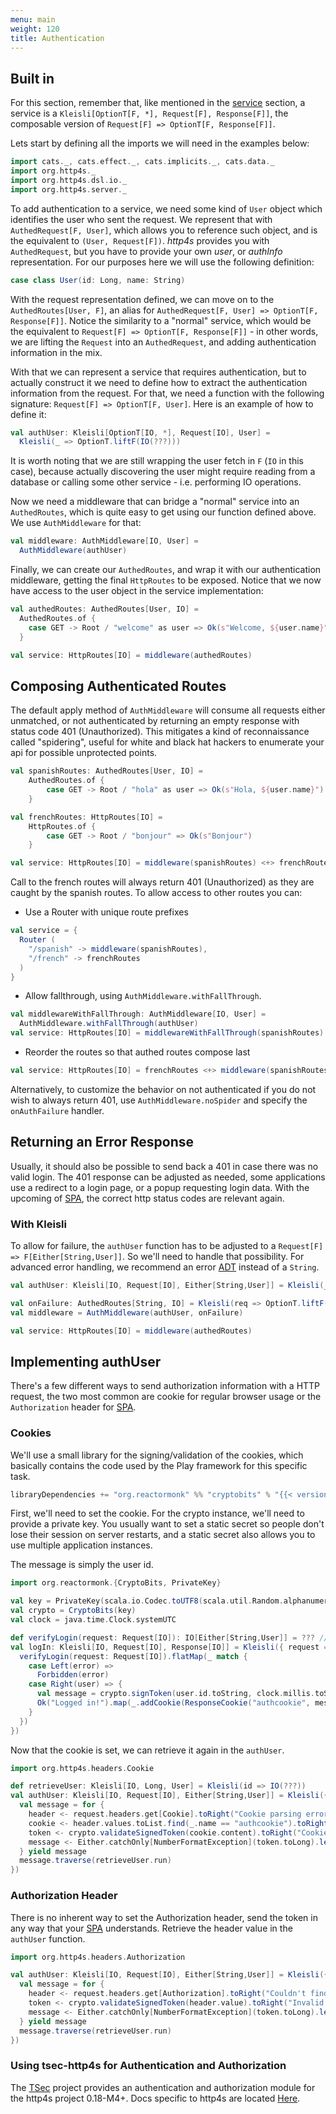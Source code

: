 ```yaml
---
menu: main
weight: 120
title: Authentication
---
```


## Built in

For this section, remember that, like mentioned in the [service] section, a service is a
`Kleisli[OptionT[F, *], Request[F], Response[F]]`, the composable version of `Request[F] => OptionT[F, Response[F]]`.

Lets start by defining all the imports we will need in the examples below:

```scala mdoc:silent
import cats._, cats.effect._, cats.implicits._, cats.data._
import org.http4s._
import org.http4s.dsl.io._
import org.http4s.server._
```

To add authentication to a service, we need some kind of `User` object which identifies the user
who sent the request. We represent that with `AuthedRequest[F, User]`, which allows you to reference
such object, and is the equivalent to `(User, Request[F])`. _http4s_ provides you with `AuthedRequest`,
but you have to provide your own _user_, or _authInfo_ representation. For our purposes here we will
use the following definition:

```scala mdoc:silent
case class User(id: Long, name: String)
```

With the request representation defined, we can move on to the `AuthedRoutes[User, F]`, an alias for
`AuthedRequest[F, User] => OptionT[F, Response[F]]`. Notice the similarity to a "normal" service, which
would be the equivalent to `Request[F] => OptionT[F, Response[F]]` - in other words, we are lifting the
`Request` into an `AuthedRequest`, and adding authentication information in the mix.

With that we can represent a service that requires authentication, but to actually construct it we need
to define how to extract the authentication information from the request. For that, we need a function
with the following signature: `Request[F] => OptionT[F, User]`. Here is an example of how to define it:

```scala mdoc:silent
val authUser: Kleisli[OptionT[IO, *], Request[IO], User] =
  Kleisli(_ => OptionT.liftF(IO(???)))
```

It is worth noting that we are still wrapping the user fetch in `F` (`IO` in this case), because actually
discovering the user might require reading from a database or calling some other service - i.e. performing
IO operations.

Now we need a middleware that can bridge a "normal" service into an `AuthedRoutes`, which is quite easy to
get using our function defined above. We use `AuthMiddleware` for that:

```scala mdoc:silent
val middleware: AuthMiddleware[IO, User] =
  AuthMiddleware(authUser)
```

Finally, we can create our `AuthedRoutes`, and wrap it with our authentication middleware, getting the
final `HttpRoutes` to be exposed. Notice that we now have access to the user object in the service implementation:

```scala mdoc:silent
val authedRoutes: AuthedRoutes[User, IO] =
  AuthedRoutes.of {
    case GET -> Root / "welcome" as user => Ok(s"Welcome, ${user.name}")
  }

val service: HttpRoutes[IO] = middleware(authedRoutes)
```

## Composing Authenticated Routes

The default apply method of `AuthMiddleware` will consume all requests either unmatched, or
not authenticated by returning an empty response with status code 401 (Unauthorized). This mitigates
a kind of reconnaissance called "spidering", useful for white and black hat hackers to enumerate
your api for possible unprotected points.

```scala mdoc:silent:nest
val spanishRoutes: AuthedRoutes[User, IO] =
    AuthedRoutes.of {
        case GET -> Root / "hola" as user => Ok(s"Hola, ${user.name}")
    }

val frenchRoutes: HttpRoutes[IO] =
    HttpRoutes.of {
        case GET -> Root / "bonjour" => Ok(s"Bonjour")
    }

val service: HttpRoutes[IO] = middleware(spanishRoutes) <+> frenchRoutes
```

Call to the french routes will always return 401 (Unauthorized) as they are caught by the spanish routes. To allow access to other routes you can:

* Use a Router with unique route prefixes
```scala mdoc:silent:nest
val service = {
  Router (
    "/spanish" -> middleware(spanishRoutes),
    "/french" -> frenchRoutes
  )
}
```

* Allow fallthrough, using `AuthMiddleware.withFallThrough`.
```scala mdoc:silent:nest
val middlewareWithFallThrough: AuthMiddleware[IO, User] =
  AuthMiddleware.withFallThrough(authUser)
val service: HttpRoutes[IO] = middlewareWithFallThrough(spanishRoutes) <+> frenchRoutes
```

* Reorder the routes so that authed routes compose last
```scala mdoc:silent:nest
val service: HttpRoutes[IO] = frenchRoutes <+> middleware(spanishRoutes)
```

Alternatively, to customize the behavior on not authenticated if you do not
wish to always return 401, use `AuthMiddleware.noSpider` and specify the `onAuthFailure` handler.

## Returning an Error Response

Usually, it should also be possible to send back a 401 in case there was no
valid login. The 401 response can be adjusted as needed, some applications use a
redirect to a login page, or a popup requesting login data. With the upcoming of
[SPA], the correct http status codes are relevant again.

### With Kleisli

To allow for failure, the `authUser` function has to be adjusted to a `Request[F]
=> F[Either[String,User]]`. So we'll need to handle that possibility. For advanced
error handling, we recommend an error [ADT] instead of a `String`.

```scala mdoc:silent:nest
val authUser: Kleisli[IO, Request[IO], Either[String,User]] = Kleisli(_ => IO(???))

val onFailure: AuthedRoutes[String, IO] = Kleisli(req => OptionT.liftF(Forbidden(req.context)))
val middleware = AuthMiddleware(authUser, onFailure)

val service: HttpRoutes[IO] = middleware(authedRoutes)
```

## Implementing authUser

There's a few different ways to send authorization information with a HTTP
request, the two most common are cookie for regular browser usage or the
`Authorization` header for [SPA].

### Cookies

We'll use a small library for the signing/validation of the cookies, which
basically contains the code used by the Play framework for this specific task.

```scala
libraryDependencies += "org.reactormonk" %% "cryptobits" % "{{< version cryptobits >}}"
```

First, we'll need to set the cookie. For the crypto instance, we'll need to
provide a private key. You usually want to set a static secret so people don't
lose their session on server restarts, and a static secret also allows you to
use multiple application instances.

The message is simply the user id.

```scala mdoc:silent
import org.reactormonk.{CryptoBits, PrivateKey}

val key = PrivateKey(scala.io.Codec.toUTF8(scala.util.Random.alphanumeric.take(20).mkString("")))
val crypto = CryptoBits(key)
val clock = java.time.Clock.systemUTC

def verifyLogin(request: Request[IO]): IO[Either[String,User]] = ??? // gotta figure out how to do the form
val logIn: Kleisli[IO, Request[IO], Response[IO]] = Kleisli({ request =>
  verifyLogin(request: Request[IO]).flatMap(_ match {
    case Left(error) =>
      Forbidden(error)
    case Right(user) => {
      val message = crypto.signToken(user.id.toString, clock.millis.toString)
      Ok("Logged in!").map(_.addCookie(ResponseCookie("authcookie", message)))
    }
  })
})
```

Now that the cookie is set, we can retrieve it again in the `authUser`.

```scala mdoc:silent:nest
import org.http4s.headers.Cookie

def retrieveUser: Kleisli[IO, Long, User] = Kleisli(id => IO(???))
val authUser: Kleisli[IO, Request[IO], Either[String,User]] = Kleisli({ request =>
  val message = for {
    header <- request.headers.get[Cookie].toRight("Cookie parsing error")
    cookie <- header.values.toList.find(_.name == "authcookie").toRight("Couldn't find the authcookie")
    token <- crypto.validateSignedToken(cookie.content).toRight("Cookie invalid")
    message <- Either.catchOnly[NumberFormatException](token.toLong).leftMap(_.toString)
  } yield message
  message.traverse(retrieveUser.run)
})
```

### Authorization Header

There is no inherent way to set the Authorization header, send the token in any
way that your [SPA] understands. Retrieve the header value in the `authUser`
function.

```scala mdoc:silent:nest
import org.http4s.headers.Authorization

val authUser: Kleisli[IO, Request[IO], Either[String,User]] = Kleisli({ request =>
  val message = for {
    header <- request.headers.get[Authorization].toRight("Couldn't find an Authorization header")
    token <- crypto.validateSignedToken(header.value).toRight("Invalid token")
    message <- Either.catchOnly[NumberFormatException](token.toLong).leftMap(_.toString)
  } yield message
  message.traverse(retrieveUser.run)
})
```

### Using tsec-http4s for Authentication and Authorization
The [TSec] project provides an authentication and authorization module
 for the http4s project 0.18-M4+. Docs specific to http4s are located [Here](https://jmcardon.github.io/tsec/docs/http4s-auth.html).

[service]: ../service
[SPA]: https://en.wikipedia.org/wiki/Single-page_application
[ADT]: https://typelevel.org/blog/2014/11/10/why_is_adt_pattern_matching_allowed.html
[TSec]: https://jmcardon.github.io/tsec/

